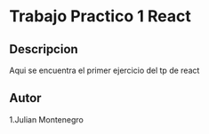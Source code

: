 # Trabajo Practico 1 React

## Descripcion

Aqui se encuentra el primer ejercicio del tp de react

## Autor

1.Julian Montenegro